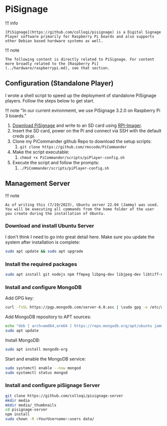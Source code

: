 # PiSignage

!!! info

    [PiSignage](https://github.com/colloqi/pisignage) is a Digital Signage Player software primarily for Raspberry Pi boards and also supports other Debian based hardware systems as well.

!!! note

    The following content is directly related to PiSignage. For content more broadly related to the [Raspberry Pi](../hardware/raspberrypi.md), see that section.

## Configuration (Standalone Player)

I wrote a shell script to speed up the deployment of standalone PiSignage players. Follow the steps below to get start.

!!! note "In our current evironmemt, we use PiSignage 3.2.0 on Raspberry Pi 3 boards."

1. [Download PiSignage](https://pisignage.s3.amazonaws.com/pisignage-images/pisignage_3.2.0.img.zip) and write to an SD card using [RPI-Imager](https://www.raspberrypi.com/software/).
2. Insert the SD card, power on the Pi and connect via SSH with the default creds pi:pi.
3. Clone my PiCommander github Repo to download the setup scripts:
      1. `git clone https://github.com/rmscode/PiCommander`
4. Make the script executable:
      1. `chmod +x PiCommander/scripts/piPlayer-config.sh`
5. Execute the script and follow the prompts:
      1. `./PiCommander/scripts/piPlayer-config.sh`

## Management Server

!!! note

    As of writing this (7/19/2023), Ubuntu server 22.04 (Jammy) was used. You will be executing all commands from the home folder of the user you create during the installation of Ubuntu.

### Download and install Ubuntu Server

I don't think I need to go into great detail here. Make sure you update the system after installation is complete:

```bash
sudo apt update && sudo apt upgrade
```

### Install the required packages

```bash
sudo apt install git nodejs npm ffmpeg libpng-dev libjpeg-dev libtiff-dev imagemagick gnupg curl
```

### Install and configure MongoDB

Add GPG key:

```bash
curl -fsSL https://pgp.mongodb.com/server-6.0.asc | \sudo gpg -o /etc/apt/trusted.gpg.d//mongodb-server-6.0.gpg \--dearmor
```

Add MongoDB repository to APT sources:

```bash
echo "deb [ arch=amd64,arm64 ] https://repo.mongodb.org/apt/ubuntu jammy/mongodb-org/6.0 multiverse" | sudo tee /etc/apt/sources.list.d/mongodb-org-6.0.list
sudo apt update
```

Install MongoDB:

```bash
sudo apt install mongodb-org
```

Start and enable the MongoDB service:

```bash
sudo systemctl enable --now mongod
sudo systemctl status mongod
```

### Install and configure piSignage Server

```bash
git clone https://github.com/colloqi/pisignage-server
mkdir media
mkdir media/_thumbnails
cd pisignage-server
npm install
sudo chown -R <YourUsername>:users data/
```
